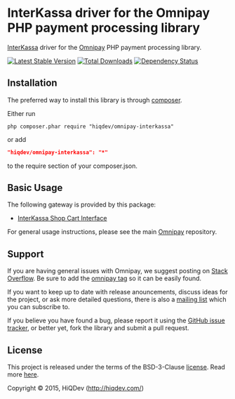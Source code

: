 InterKassa driver for the Omnipay PHP payment processing library
================================================================

[InterKassa](http://interkassa.com/) driver for the
[Omnipay](http://omnipay.thephpleague.com/) PHP payment processing library.

[![Latest Stable Version](https://poser.pugx.org/hiqdev/omnipay-interkassa/v/stable)](//packagist.org/packages/hiqdev/omnipay-interkassa)
[![Total Downloads](https://poser.pugx.org/hiqdev/omnipay-interkassa/downloads)](//packagist.org/packages/hiqdev/omnipay-interkassa)
[![Dependency Status](https://www.versioneye.com/php/hiqdev:omnipay-interkassa/dev-master/badge.svg)](https://www.versioneye.com/php/hiqdev:omnipay-interkassa/dev-master)

## Installation

The preferred way to install this library is through [composer](http://getcomposer.org/download/).

Either run

```
php composer.phar require "hiqdev/omnipay-interkassa"
```

or add

```json
"hiqdev/omnipay-interkassa": "*"
```

to the require section of your composer.json.

## Basic Usage

The following gateway is provided by this package:

* [InterKassa Shop Cart Interface](http://interkassa.com/)

For general usage instructions, please see the main [Omnipay](https://github.com/omnipay/omnipay) repository.

## Support

If you are having general issues with Omnipay, we suggest posting on
[Stack Overflow](http://stackoverflow.com/). Be sure to add the
[omnipay tag](http://stackoverflow.com/questions/tagged/omnipay) so it can be easily found.

If you want to keep up to date with release anouncements, discuss ideas for the project,
or ask more detailed questions, there is also a [mailing list](https://groups.google.com/forum/#!forum/omnipay) which
you can subscribe to.

If you believe you have found a bug, please report it using the [GitHub issue tracker](https://github.com/hiqdev/omnipay-interkassa/issues),
or better yet, fork the library and submit a pull request.

## License

This project is released under the terms of the BSD-3-Clause [license](https://github.com/hiqdev/omnipay-interkassa/blob/master/LICENSE).
Read more [here](http://choosealicense.com/licenses/bsd-3-clause).

Copyright © 2015, HiQDev (http://hiqdev.com/)
